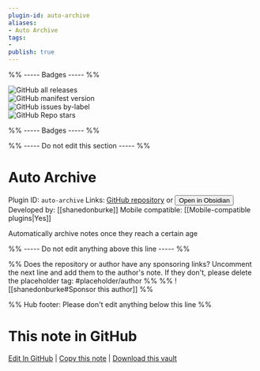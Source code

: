 ```yaml
---
plugin-id: auto-archive
aliases:
- Auto Archive
tags: 
- 
publish: true
---
```


%% ----- Badges ----- %%

![GitHub all releases](https://img.shields.io/github/downloads/shanedonburke/obsidian-auto-archive/total?color=573E7A&logo=github&style=for-the-badge)   
![GitHub manifest version](https://img.shields.io/github/manifest-json/v/shanedonburke/obsidian-auto-archive?color=573E7A&logo=github&style=for-the-badge)   
![GitHub issues by-label](https://img.shields.io/github/issues/shanedonburke/obsidian-auto-archive/help%20wanted?color=573E7A&logo=github&style=for-the-badge)   
![GitHub Repo stars](https://img.shields.io/github/stars/shanedonburke/obsidian-auto-archive?color=573E7A&logo=github&style=for-the-badge)

%% ----- Badges ----- %%

%% ----- Do not edit this section ----- %%

# Auto Archive

Plugin ID: `auto-archive`
Links: [GitHub repository](https://github.com/shanedonburke/obsidian-auto-archive) or [<button id=HH>Open in Obsidian</button>](obsidian://show-plugin?id=auto-archive)
Developed by: [[shanedonburke]]
Mobile compatible: [[Mobile-compatible plugins|Yes]]

Automatically archive notes once they reach a certain age

%% ----- Do not edit anything above this line ----- %% 

%% Does the repository or author have any sponsoring links? Uncomment the next line and add them to the author's note. If they don't, please delete the placeholder tag: #placeholder/author %%
%% ![[shanedonburke#Sponsor this author]] %%

%% Hub footer: Please don't edit anything below this line %%

# This note in GitHub

<span class="git-footer">[Edit In GitHub](https://github.dev/obsidian-community/obsidian-hub/blob/main/02%20-%20Community%20Expansions/02.05%20All%20Community%20Expansions/Plugins/auto-archive.md "git-hub-edit-note") | [Copy this note](https://raw.githubusercontent.com/obsidian-community/obsidian-hub/main/02%20-%20Community%20Expansions/02.05%20All%20Community%20Expansions/Plugins/auto-archive.md "git-hub-copy-note") | [Download this vault](https://github.com/obsidian-community/obsidian-hub/archive/refs/heads/main.zip "git-hub-download-vault") </span>
